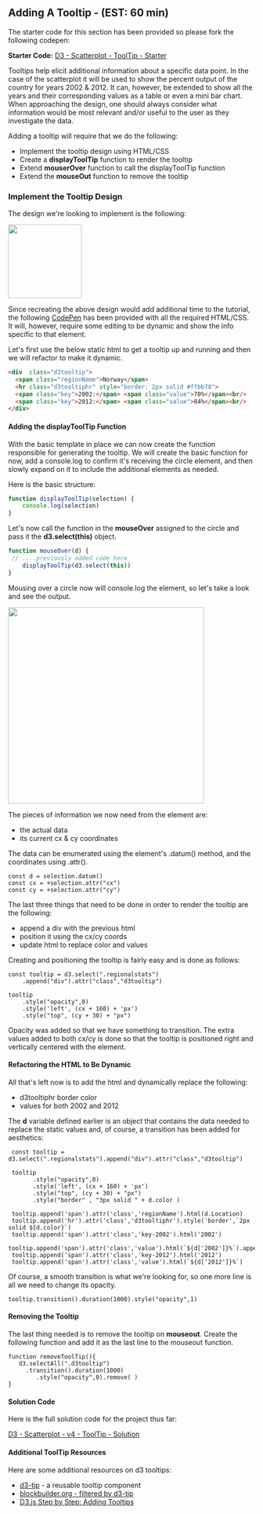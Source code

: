 ## Adding A Tooltip - (EST: 60 min)

The starter code for this section has been provided so please fork the following codepen: 

**Starter Code:** [D3 - Scatterplot - ToolTip - Starter](https://codepen.io/jkeohan/pen/paNpyN)

Tooltips help elicit additional information about a specific data point. In the case of the scatterplot it will be used to show the percent output of the country for years 2002 & 2012.  It can, however, be extended to show all the years and their corresponding values as a table or even a mini bar chart.  When approaching the design, one should always consider what information would be most relevant and/or useful to the user as they investigate the data. 

Adding a tooltip will require that we do the following:

- Implement the tooltip design using HTML/CSS
- Create a **displayToolTip** function to render the tooltip
- Extend **mouserOver** function to call the displayToolTip function
- Extend the **mouseOut** function to remove the tooltip

### Implement the Tooltip Design 

The design we're looking to implement is the following:

<img src="http://res.cloudinary.com/jkeohan/image/upload/v1518555150/Screen_Shot_2018-02-13_at_3.45.45_PM_yada2o.png" width="150" />

Since recreating the above design would add additional time to the tutorial, the following [CodePen](https://codepen.io/jkeohan/pen/wyqpPj) has been provided with all the required HTML/CSS. It will, however, require some editing to be dynamic and show the info specific to that element. 

Let's first use the below static html to get a tooltip up and running and then we will refactor to make it dynamic.  

```html
<div  class="d3tooltip">
  <span class="regionName">Norway</span>
  <hr class="d3tooltiphr" style="border: 2px solid #ffbb78"> 
  <span class="key">2002:</span> <span class="value">70%</span><br/>
  <span class="key">2012:</span> <span class="value">84%</span><br/>
</div>  
```  

#### Adding the displayToolTip Function

With the basic template in place we can now create the function responsible for generating the tooltip. We will create the basic function for now, add a console.log to confirm it's receiving the circle element, and then slowly expand on it to include the additional elements as needed. 
 
Here is the basic structure:

```js
function displayToolTip(selection) {
    console.log(selection)
}
```

Let's now call the function in the **mouseOver** assigned to the circle and pass it the **d3.select(this)** object.

```javascript
function mouseOver(d) {
 // ....previously added code here
    displayToolTip(d3.select(this))
}
```

Mousing over a circle now will console.log the element, so let's take a look and see the output. 

<img src="http://res.cloudinary.com/jkeohan/image/upload/v1518568508/Screen_Shot_2018-02-13_at_7.34.24_PM_gzqmjd.png" width="400"/>



The pieces of information we now need from the element are:

- the actual data 
- its current cx & cy coordinates

The data can be enumerated using the element's .datum() method, and the coordinates using .attr().

```
const d = selection.datum()
const cx = +selection.attr("cx")
const cy = +selection.attr("cy")
```
 
The last three things that need to be done in order to render the tooltip are the following:

- append a div with the previous html
- position it using the cx/cy coords
- update html to replace color and values

Creating and positioning the tooltip is fairly easy and is done as follows:

```
const tooltip = d3.select(".regionalstats")
    .append("div").attr("class","d3tooltip")

tooltip   
    .style("opacity",0)
    .style('left', (cx + 160) + 'px')
    .style("top", (cy + 30) + "px") 
```

Opacity was added so that we have something to transition. The extra values added to both cx/cy is done so that the tooltip is positioned right and vertically centered with the element. 


#### Refactoring the HTML to Be Dynamic

All that's left now is to add the html and dynamically replace the following:

- d3tooltiphr border color
- values for both 2002 and 2012

 The **d** variable defined earlier is an object that contains the data needed to replace the static values and, of course, a transition has been added for aesthetics:
 
 ```
  const tooltip = d3.select(".regionalstats").append("div").attr("class","d3tooltip")
  
  tooltip   
        .style("opacity",0)
        .style('left', (cx + 160) + 'px')
        .style("top", (cy + 30) + "px") 
        .style("border" , "3px solid " + d.color )
       
  tooltip.append('span').attr('class','regionName').html(d.Location)
  tooltip.append('hr').attr('class','d3tooltiphr').style('border',`2px solid ${d.color}`)
  tooltip.append('span').attr('class','key-2002').html('2002')
  tooltip.append('span').attr('class','value').html(`${d['2002']}%`).append('br')
  tooltip.append('span').attr('class','key-2012').html('2012')
  tooltip.append('span').attr('class','value').html(`${d['2012']}%`)
 ```

Of course, a smooth transition is what we're looking for, so one more line is all we need to change its opacity.

```
tooltip.transition().duration(1000).style("opacity",1)
```

#### Removing the Tooltip

The last thing needed is to remove the tooltip on **mouseout**.  Create the following function and add it as the last line to the mouseout function.

```
function removeToolTip(){
   d3.selectAll(".d3tooltip")
     .transition().duration(1000)
        .style("opacity",0).remove( )
}
```

#### Solution Code

Here is the full solution code for the project thus far:

[D3 - Scatterplot - v4 - ToolTip - Solution ](https://codepen.io/jkeohan/pen/paNpyN?editors=0110)

#### Additional ToolTip Resources

Here are some additional resources on d3 tooltips:

- [d3-tip](https://github.com/Caged/d3-tip) - a reusable tooltip component
- [blockbuilder.org - filtered by d3-tip](http://blockbuilder.org/search#d3modules%3Dd3-tip%2Cd3-legend)
- [D3.js Step by Step: Adding Tooltips](http://zeroviscosity.com/d3-js-step-by-step/step-5-adding-tooltips)
